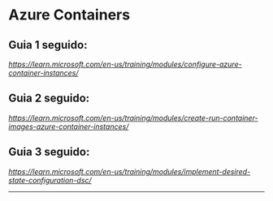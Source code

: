 # Azure Containers
## Guia 1 seguido:
_https://learn.microsoft.com/en-us/training/modules/configure-azure-container-instances/_

## Guia 2 seguido:
_https://learn.microsoft.com/en-us/training/modules/create-run-container-images-azure-container-instances/_

## Guia 3 seguido:
_https://learn.microsoft.com/en-us/training/modules/implement-desired-state-configuration-dsc/_

___
